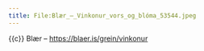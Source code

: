 ```yaml
---
title: File:Blær_–_Vinkonur_vors_og_blóma_53544.jpeg
---
```


{{c}} Blær – https://blaer.is/grein/vinkonur